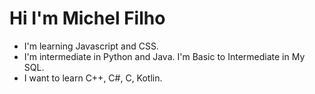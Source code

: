 # Hi I'm Michel Filho
- I'm learning Javascript and CSS.
- I'm intermediate in Python and Java. I'm Basic to Intermediate in My SQL.
- I want to learn C++, C#, C, Kotlin.
